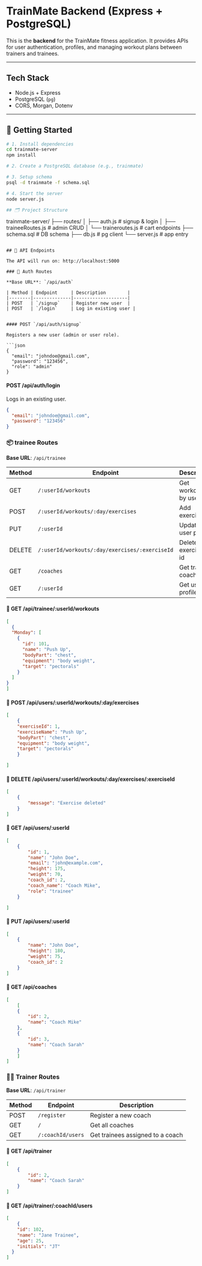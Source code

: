 # TrainMate Backend (Express + PostgreSQL)

This is the **backend** for the TrainMate fitness application. It provides APIs for user authentication, profiles, and managing workout plans between trainers and trainees.

---

## Tech Stack

- Node.js + Express  
- PostgreSQL (`pg`)  
- CORS, Morgan, Dotenv

---

## 🚀 Getting Started

```bash
# 1. Install dependencies
cd trainmate-server
npm install

# 2. Create a PostgreSQL database (e.g., trainmate)

# 3. Setup schema
psql -d trainmate -f schema.sql

# 4. Start the server
node server.js

## 🗂️ Project Structure
```
trainmate-server/
├── routes/
│ ├── auth.js # signup & login
│ ├── traineeRoutes.js # admin CRUD
│ └── traineroutes.js # cart endpoints
├── schema.sql # DB schema
├── db.js # pg client
└── server.js # app entry
```

## 📡 API Endpoints

The API will run on: http://localhost:5000

### 🔐 Auth Routes

**Base URL**: `/api/auth`

| Method | Endpoint     | Description        |
|--------|--------------|--------------------|
| POST   | `/signup`    | Register new user  |
| POST   | `/login`     | Log in existing user |


#### POST `/api/auth/signup`

Registers a new user (admin or user role).

```json
{
  "email": "johndoe@gmail.com",
  "password": "123456",
  "role": "admin"
}
```

#### POST /api/auth/login

Logs in an existing user.
```json
{
  "email": "johndoe@gmail.com",
  "password": "123456"
}
```

### 📦 trainee Routes

**Base URL**: `/api/trainee`

| Method | Endpoint     | Description        |
|--------|--------------|--------------------|
| GET    | `/:userId/workouts`          | Get workouts by user  |
| POST   | `/:userId/workouts/:day/exercises`          | Add exercises |
| PUT    | `/:userId`       | Update user profile |
| DELETE | `/:userId/workouts/:day/exercises/:exerciseId`       | Delete exercise by id |
| GET | `/coaches`       | Get trainee coach |
| GET | `/:userId`       | Get user profile |

#### 🔸 GET /api/trainee/:userId/workouts
```json
[
  {
  "Monday": [
    {
      "id": 101,
      "name": "Push Up",
      "bodyPart": "chest",
      "equipment": "body weight",
      "target": "pectorals"
    }
  ]
}
]
```

#### 🔸 POST /api/users/:userId/workouts/:day/exercises
```json
[
    {
    "exerciseId": 1,
    "exerciseName": "Push Up",
    "bodyPart": "chest",
    "equipment": "body weight",
    "target": "pectorals"
    }

]
```

#### 🔸 DELETE /api/users/:userId/workouts/:day/exercises/:exerciseId
```json
[
    {
        "message": "Exercise deleted"
    }
]
```

#### 🔸 GET /api/users/:userId
```json
[
    {
        "id": 1,
        "name": "John Doe",
        "email": "john@example.com",
        "height": 175,
        "weight": 70,
        "coach_id": 2,
        "coach_name": "Coach Mike",
        "role": "trainee"
    }

]
```

#### 🔸 PUT /api/users/:userId
```json
[
    {
        "name": "John Doe",
        "height": 180,
        "weight": 75,
        "coach_id": 2
    }
]
```

#### 🔸 GET /api/coaches
```json
[
    [
    {
        "id": 2,
        "name": "Coach Mike"
    },
    {
        "id": 3,
        "name": "Coach Sarah"
    }
    ]
]
```

### 🧑‍🏫 Trainer Routes

**Base URL**: `/api/trainer`

| Method | Endpoint                | Description                        |
|--------|-------------------------|------------------------------------|
| POST   | `/register`             | Register a new coach               |
| GET    | `/`                     | Get all coaches                    |
| GET    | `/:coachId/users`       | Get trainees assigned to a coach   |

#### 🔸 GET /api/trainer
```json
[
    {
        "id": 2,
        "name": "Coach Sarah"
    }
]
```
#### 🔸 GET /api/trainer/:coachId/users
```json
[
    {
    "id": 102,
    "name": "Jane Trainee",
    "age": 25,
    "initials": "JT"
  }
]
```